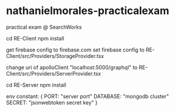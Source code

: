 # nathanielmorales-practicalexam
practical exam @  SearchWorks


cd RE-Client
npm install

get firebase config to firebase.com
set firebase config to RE-Client/src/Providers/StorageProvider.tsx

change uri of apolloClient "localhost:5000/graphql" to RE-Client/src/Providers/ServerProvider.tsx

cd RE-Server
npm install
  
env constant: {
  PORT: "server port"
  DATABASE: "mongodb cluster"
  SECRET: "jsonwebtoken secret key"
  }
